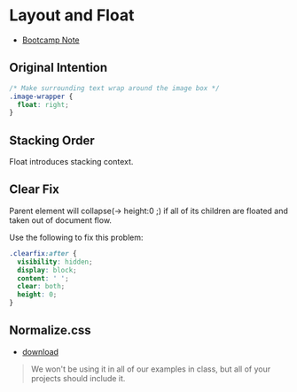 # Layout and Float

- [Bootcamp Note](https://github.com/HackerYou/bootcamp-notes/blob/master/css/display-and-positioning.md)

## Original Intention

```css
/* Make surrounding text wrap around the image box */
.image-wrapper {
  float: right;
}
```

## Stacking Order

Float introduces stacking context.

## Clear Fix

Parent element will collapse(-> height:0 ;) if all of its children are floated and taken out of document flow.

Use the following to fix this problem:

```css
.clearfix:after {
  visibility: hidden;
  display: block;
  content: ' ';
  clear: both;
  height: 0;
}
```

## Normalize.css

- [download](https://necolas.github.io/normalize.css/8.0.1/normalize.css)

> We won't be using it in all of our examples in class, but all of your projects should include it.
